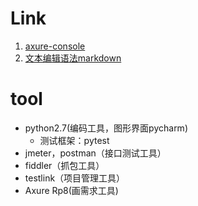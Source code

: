 # Link

1. [axure-console](https://hi6ndg.axshare.com)
2. [文本编辑语法markdown](https://guides.github.com/features/mastering-markdown/)

# tool

* python2.7(编码工具，图形界面pycharm)
    * 测试框架：pytest
* jmeter，postman（接口测试工具）
* fiddler（抓包工具）
* testlink（项目管理工具）
* Axure Rp8(画需求工具)
